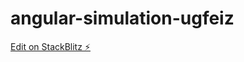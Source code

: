 # angular-simulation-ugfeiz

[Edit on StackBlitz ⚡️](https://stackblitz.com/edit/angular-simulation-ugfeiz)